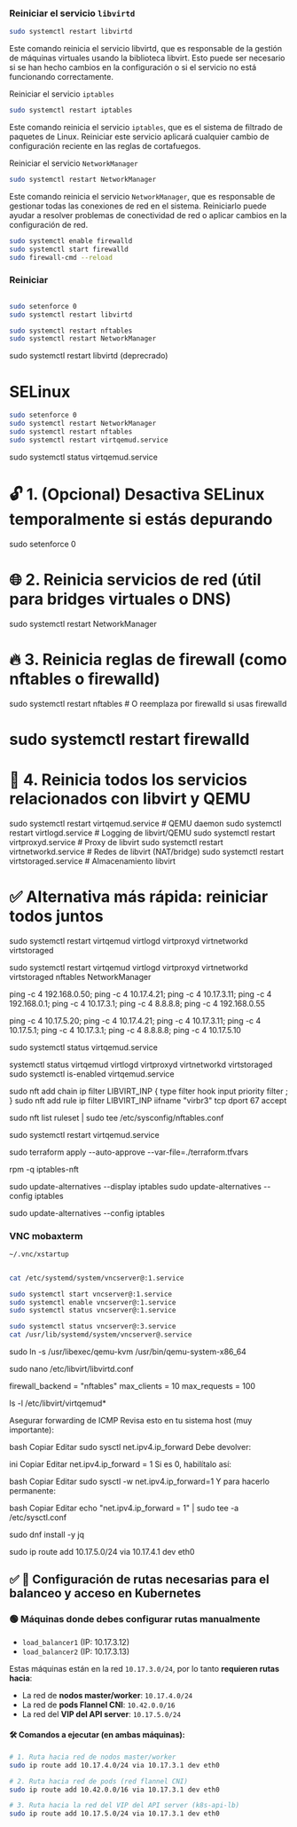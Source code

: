 ### Reiniciar el servicio `libvirtd`

```bash
sudo systemctl restart libvirtd
```

Este comando reinicia el servicio libvirtd, que es responsable de la gestión de máquinas virtuales usando la biblioteca libvirt. Esto puede ser necesario si se han hecho cambios en la configuración o si el servicio no está funcionando correctamente.

Reiniciar el servicio `iptables`

```bash
sudo systemctl restart iptables
```

Este comando reinicia el servicio `iptables`, que es el sistema de filtrado de paquetes de Linux. Reiniciar este servicio aplicará cualquier cambio de configuración reciente en las reglas de cortafuegos.

Reiniciar el servicio `NetworkManager`

```bash
sudo systemctl restart NetworkManager
```

Este comando reinicia el servicio `NetworkManager`, que es responsable de gestionar todas las conexiones de red en el sistema. Reiniciarlo puede ayudar a resolver problemas de conectividad de red o aplicar cambios en la configuración de red.

```bash
sudo systemctl enable firewalld
sudo systemctl start firewalld
sudo firewall-cmd --reload
```

### Reiniciar

```bash

sudo setenforce 0
sudo systemctl restart libvirtd

sudo systemctl restart nftables
sudo systemctl restart NetworkManager
```

sudo systemctl restart libvirtd (deprecrado)

# SELinux

```bash
sudo setenforce 0
sudo systemctl restart NetworkManager
sudo systemctl restart nftables
sudo systemctl restart virtqemud.service

```

sudo systemctl status virtqemud.service

# 🔓 1. (Opcional) Desactiva SELinux temporalmente si estás depurando

sudo setenforce 0

# 🌐 2. Reinicia servicios de red (útil para bridges virtuales o DNS)

sudo systemctl restart NetworkManager

# 🔥 3. Reinicia reglas de firewall (como nftables o firewalld)

sudo systemctl restart nftables # O reemplaza por firewalld si usas firewalld

# sudo systemctl restart firewalld

# 🧠 4. Reinicia todos los servicios relacionados con libvirt y QEMU

sudo systemctl restart virtqemud.service # QEMU daemon
sudo systemctl restart virtlogd.service # Logging de libvirt/QEMU
sudo systemctl restart virtproxyd.service # Proxy de libvirt
sudo systemctl restart virtnetworkd.service # Redes de libvirt (NAT/bridge)
sudo systemctl restart virtstoraged.service # Almacenamiento libvirt

# ✅ Alternativa más rápida: reiniciar todos juntos

sudo systemctl restart virtqemud virtlogd virtproxyd virtnetworkd virtstoraged

sudo systemctl restart virtqemud virtlogd virtproxyd virtnetworkd virtstoraged nftables NetworkManager

ping -c 4 192.168.0.50; ping -c 4 10.17.4.21; ping -c 4 10.17.3.11; ping -c 4 192.168.0.1; ping -c 4 10.17.3.1; ping -c 4 8.8.8.8; ping -c 4 192.168.0.55

ping -c 4 10.17.5.20; ping -c 4 10.17.4.21; ping -c 4 10.17.3.11; ping -c 4 10.17.5.1; ping -c 4 10.17.3.1; ping -c 4 8.8.8.8; ping -c 4 10.17.5.10



sudo systemctl status virtqemud.service

systemctl status virtqemud virtlogd virtproxyd virtnetworkd virtstoraged
sudo systemctl is-enabled virtqemud.service

sudo nft add chain ip filter LIBVIRT_INP { type filter hook input priority filter \; }
sudo nft add rule ip filter LIBVIRT_INP iifname "virbr3" tcp dport 67 accept

sudo nft list ruleset | sudo tee /etc/sysconfig/nftables.conf

sudo systemctl restart virtqemud.service

sudo terraform apply --auto-approve --var-file=./terraform.tfvars

rpm -q iptables-nft

sudo update-alternatives --display iptables
sudo update-alternatives --config iptables

sudo update-alternatives --config iptables

### VNC mobaxterm

```bash
~/.vnc/xstartup
```

```bash

cat /etc/systemd/system/vncserver@:1.service

sudo systemctl start vncserver@:1.service
sudo systemctl enable vncserver@:1.service
sudo systemctl status vncserver@:1.service
```

```bash
sudo systemctl status vncserver@:3.service
cat /usr/lib/systemd/system/vncserver@.service
```

sudo ln -s /usr/libexec/qemu-kvm /usr/bin/qemu-system-x86_64

sudo nano /etc/libvirt/libvirtd.conf

firewall_backend = "nftables"
max_clients = 10
max_requests = 100

ls -l /etc/libvirt/virtqemud\*

Asegurar forwarding de ICMP
Revisa esto en tu sistema host (muy importante):

bash
Copiar
Editar
sudo sysctl net.ipv4.ip_forward
Debe devolver:

ini
Copiar
Editar
net.ipv4.ip_forward = 1
Si es 0, habilítalo así:

bash
Copiar
Editar
sudo sysctl -w net.ipv4.ip_forward=1
Y para hacerlo permanente:

bash
Copiar
Editar
echo "net.ipv4.ip_forward = 1" | sudo tee -a /etc/sysctl.conf

sudo dnf install -y jq


sudo ip route add 10.17.5.0/24 via 10.17.4.1 dev eth0



## ✅ 🔧 Configuración de rutas necesarias para el balanceo y acceso en Kubernetes

### 🟢 Máquinas donde debes configurar rutas manualmente
- `load_balancer1` (IP: 10.17.3.12)
- `load_balancer2` (IP: 10.17.3.13)

Estas máquinas están en la red `10.17.3.0/24`, por lo tanto **requieren rutas hacia**:

- La red de **nodos master/worker**: `10.17.4.0/24`
- La red de **pods Flannel CNI**: `10.42.0.0/16`
- La red del **VIP del API server**: `10.17.5.0/24`

#### 🛠 Comandos a ejecutar (en ambas máquinas):
```bash
# 1. Ruta hacia red de nodos master/worker
sudo ip route add 10.17.4.0/24 via 10.17.3.1 dev eth0

# 2. Ruta hacia red de pods (red flannel CNI)
sudo ip route add 10.42.0.0/16 via 10.17.3.1 dev eth0

# 3. Ruta hacia la red del VIP del API server (k8s-api-lb)
sudo ip route add 10.17.5.0/24 via 10.17.3.1 dev eth0
